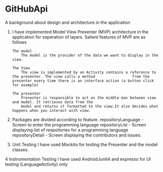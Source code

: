 # GitHubApi

A background about design and architecture in the application

1. 	I have implemented Model View Presenter (MVP) architecture in the application for seperation of layers. Salient 	features of MVP are as follows

		The model
			The model is the provider of the data we want to display in the view.	

		The View
			The view is implemented by an Activity contains a reference to the presenter. The view calls a method 			      from the presenter every time there is an interface action (a button click for example)

		The presenter
			Presenter is responsible to act as the middle man between view and model. It retrieves data from the    
			model and returns it formatted to the view.It also decides what happens when you interact with view.

2.	Packages are divided according to feature.
		repositoryLanguage  - Screen to enter the programming language
		repositoryList      - Screen displaying list of respoitories for a programming language
		repositoryDetail    - Screen displaying the contributors and issues.


3.	Unit Testing
		I have used Mockito for testing the Presenter and the model classes.

4	Instrumentation Testing
		I have used AndroidJunit4 and expresso for UI testing (LanguageActivity) only
